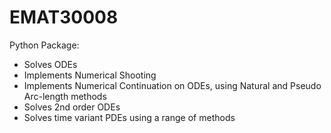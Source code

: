 # EMAT30008
Python Package:
* Solves ODEs
* Implements Numerical Shooting 
* Implements Numerical Continuation on ODEs, using Natural and Pseudo Arc-length methods
* Solves 2nd order ODEs
* Solves time variant PDEs using a range of methods

